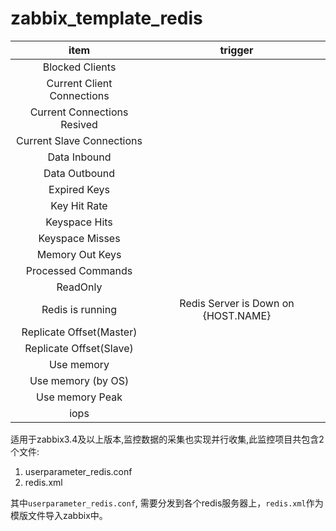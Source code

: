# zabbix_template_redis

| item                        | trigger                             |
| :-------------------------: | :---------------------------------: |
| Blocked Clients             |                                     |
| Current Client Connections  |                                     |
| Current Connections Resived |                                     |
| Current Slave Connections   |                                     |
| Data Inbound                |                                     |
| Data Outbound               |                                     |
| Expired Keys                |                                     |
| Key Hit Rate                |                                     |
| Keyspace Hits               |                                     |
| Keyspace Misses             |                                     |
| Memory Out Keys             |                                     |
| Processed Commands          |                                     |
| ReadOnly                    |                                     |
| Redis is running            | Redis Server is Down on {HOST.NAME} |
| Replicate Offset(Master)    |                                     |
| Replicate Offset(Slave)     |                                     |
| Use memory                  |                                     |
| Use memory (by OS)          |                                     |
| Use memory Peak             |                                     |
| iops                        |                                     |

适用于zabbix3.4及以上版本,监控数据的采集也实现并行收集,此监控项目共包含2个文件:

1. userparameter_redis.conf
2. redis.xml

其中`userparameter_redis.conf`, 需要分发到各个redis服务器上，`redis.xml`作为模版文件导入zabbix中。

